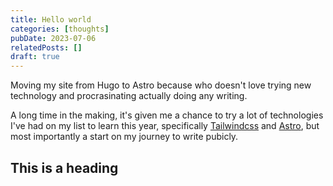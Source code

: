 ```yaml
---
title: Hello world
categories: [thoughts]
pubDate: 2023-07-06
relatedPosts: []
draft: true
---
```


Moving my site from Hugo to Astro because who doesn't love trying new technology
and procrasinating actually doing any writing.

A long time in the making, it's given me a chance to try a lot of technologies
I've had on my list to learn this year, specifically [Tailwindcss] and [Astro],
but most importantly a start on my journey to write pubicly.

## This is a heading

[Tailwindcss]: https://tailwindcss.com
[Astro]: https://astro.build/
